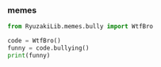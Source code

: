 ### memes
```python
from RyuzakiLib.memes.bully import WtfBro

code = WtfBro()
funny = code.bullying()
print(funny)
```
